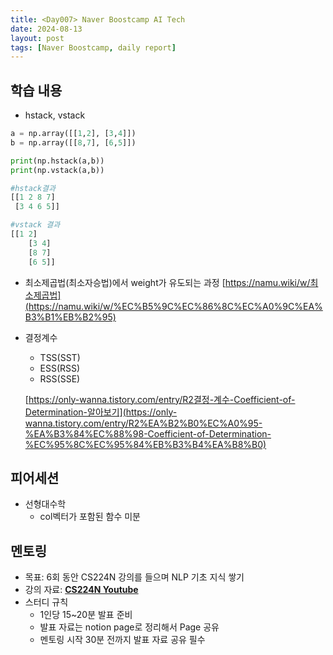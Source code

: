```yaml
---
title: <Day007> Naver Boostcamp AI Tech
date: 2024-08-13
layout: post
tags: [Naver Boostcamp, daily report]
---
```

## 학습 내용

- hstack, vstack

```python
a = np.array([[1,2], [3,4]])
b = np.array([[8,7], [6,5]])

print(np.hstack(a,b))
print(np.vstack(a,b))
```

```python
#hstack결과
[[1 2 8 7]
 [3 4 6 5]]

#vstack 결과
[[1 2]
	[3 4]
	[8 7]
	[6 5]]
```

- 최소제곱법(최소자승법)에서 weight가 유도되는 과정 [https://namu.wiki/w/최소제곱법](https://namu.wiki/w/%EC%B5%9C%EC%86%8C%EC%A0%9C%EA%B3%B1%EB%B2%95)
- 결정계수
    - TSS(SST)
    - ESS(RSS)
    - RSS(SSE)
    
    [https://only-wanna.tistory.com/entry/R2결정-계수-Coefficient-of-Determination-알아보기](https://only-wanna.tistory.com/entry/R2%EA%B2%B0%EC%A0%95-%EA%B3%84%EC%88%98-Coefficient-of-Determination-%EC%95%8C%EC%95%84%EB%B3%B4%EA%B8%B0)
    

## 피어세션

- 선형대수학
    - col벡터가 포함된 함수 미분
 
## 멘토링

- 목표: 6회 동안 CS224N 강의를 들으며 NLP 기초 지식 쌓기
- 강의 자료: [**CS224N Youtube**](https://www.youtube.com/watch?v=rmVRLeJRkl4&list=PLoROMvodv4rMFqRtEuo6SGjY4XbRIVRd4)
- 스터디 규칙
    - 1인당 15~20분 발표 준비
    - 발표 자료는 notion page로 정리해서 Page 공유
    - 멘토링 시작 30분 전까지 발표 자료 공유 필수
